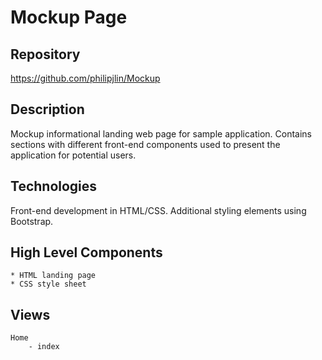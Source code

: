 # Mockup Page


## Repository
<https://github.com/philipjlin/Mockup>


## Description
Mockup informational landing web page for sample application. Contains sections with different front-end components used to present the application for potential users.


## Technologies
Front-end development in HTML/CSS.
Additional styling elements using Bootstrap.


## High Level Components
    * HTML landing page
    * CSS style sheet


## Views
    Home
        - index
